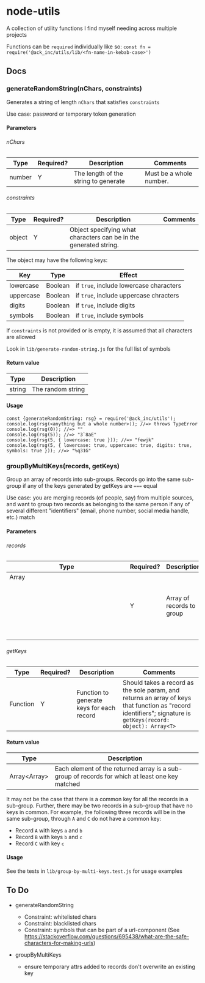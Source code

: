 # node-utils

A collection of utility functions I find myself needing across multiple projects

Functions can be `required` individually like so: `const fn = require('@ack_inc/utils/lib/<fn-name-in-kebab-case>')`

## Docs

### generateRandomString(nChars, constraints)

Generates a string of length `nChars` that satisfies `constraints`

Use case: password or temporary token generation

#### Parameters

###### nChars

| Type   | Required? | Description                          | Comments                |
| ------ | --------- | ------------------------------------ | ----------------------- |
| number | Y         | The length of the string to generate | Must be a whole number. |

###### constraints

| Type   | Required? | Description                                                       | Comments |
| ------ | --------- | ----------------------------------------------------------------- | -------- |
| object | Y         | Object specifying what characters can be in the generated string. |          |

The object may have the following keys:

| Key       | Type    | Effect                                  |
| --------- | ------- | --------------------------------------- |
| lowercase | Boolean | if `true`, include lowercase characters |
| uppercase | Boolean | if `true`, include uppercase chracters  |
| digits    | Boolean | if `true`, include digits               |
| symbols   | Boolean | if `true`, include symbols              |

If `constraints` is not provided or is empty, it is assumed that all characters are allowed

Look in `lib/generate-random-string.js` for the full list of symbols

#### Return value

| Type   | Description       |
| ------ | ----------------- |
| string | The random string |

#### Usage

```
const {generateRandomString: rsg} = require('@ack_inc/utils');
console.log(rsg(<anything but a whole number>)); //=> throws TypeError
console.log(rsg(0)); //=> ""
console.log(rsg(5)); //=> "3`8aE"
console.log(rsg(5, { lowercase: true })); //=> "fewjk"
console.log(rsg(5, { lowercase: true, uppercase: true, digits: true, symbols: true })); //=> "%q31G"
```

### groupByMultiKeys(records, getKeys)

Group an array of records into sub-groups. Records go into the same sub-group if any of the keys generated by getKeys are `===` equal

Use case: you are merging records (of people, say) from multiple sources, and want to group two records as belonging to the same person if any of several different "identifiers" (email, phone number, social media handle, etc.) match

#### Parameters

###### records

| Type          | Required? | Description               | Comments                                                   |
| ------------- | --------- | ------------------------- | ---------------------------------------------------------- |
| Array<object> | Y         | Array of records to group | Throws TypeError if not an array with at least one element |

###### getKeys

| Type     | Required? | Description                               | Comments                                                                                                                                                      |
| -------- | --------- | ----------------------------------------- | ------------------------------------------------------------------------------------------------------------------------------------------------------------- |
| Function | Y         | Function to generate keys for each record | Should takes a record as the sole param, and returns an array of keys that function as "record identifiers"; signature is `getKeys(record: object): Array<T>` |

#### Return value

| Type                 | Description                                                                                     |
| -------------------- | ----------------------------------------------------------------------------------------------- |
| Array<Array<object>> | Each element of the returned array is a sub-group of records for which at least one key matched |

It may not be the case that there is a common key for all the records in a sub-group. Further, there may be two records in a sub-group that have no keys in common. For example, the following three records will be in the same sub-group, through `A` and `C` do not have a common key:

- Record `A` with keys `a` and `b`
- Record `B` with keys `b` and `c`
- Record `C` with key `c`

#### Usage

See the tests in `lib/group-by-multi-keys.test.js` for usage examples

## To Do

- generateRandomString

  - Constraint: whitelisted chars
  - Constraint: blacklisted chars
  - Constraint: symbols that can be part of a url-component (See https://stackoverflow.com/questions/695438/what-are-the-safe-characters-for-making-urls)

- groupByMultiKeys

  - ensure temporary attrs added to records don't overwrite an existing key
